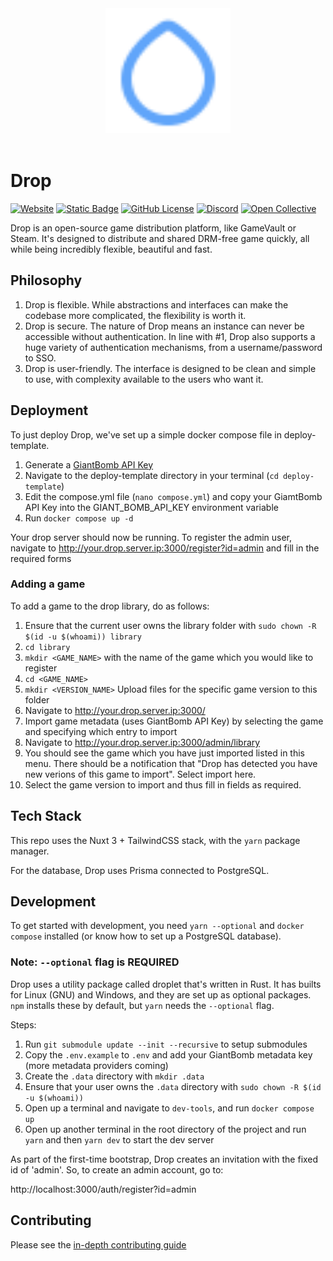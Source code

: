 <div align="center">
<img src="https://raw.githubusercontent.com/Drop-OSS/media-sources/refs/heads/main/drop.svg" width="200rem"/>
</div>
<br/>

# Drop

[![Website](https://img.shields.io/badge/website-000000?style=for-the-badge&logo=About.me&logoColor=white)](https://droposs.org)
[![Static Badge](https://img.shields.io/badge/FORUM-blue?style=flat-square)](https://forum.droposs.org)
[![GitHub License](https://img.shields.io/badge/AGPL--3.0-red?style=for-the-badge)](LICENSE)
[![Discord](https://img.shields.io/badge/Discord-5865F2?style=for-the-badge&logo=discord&logoColor=white)](https://discord.gg/ACq4qZp4a9)
[![Open Collective](https://img.shields.io/badge/OpenCollective-1F87FF?style=for-the-badge&logo=OpenCollective&logoColor=white)](https://opencollective.com/drop-oss)

Drop is an open-source game distribution platform, like GameVault or Steam. It's designed to distribute and shared DRM-free game quickly, all while being incredibly flexible, beautiful and fast.

## Philosophy

1. Drop is flexible. While abstractions and interfaces can make the codebase more complicated, the flexibility is worth it.
2. Drop is secure. The nature of Drop means an instance can never be accessible without authentication. In line with #1, Drop also supports a huge variety of authentication mechanisms, from a username/password to SSO.
3. Drop is user-friendly. The interface is designed to be clean and simple to use, with complexity available to the users who want it.

## Deployment

To just deploy Drop, we've set up a simple docker compose file in deploy-template.

1. Generate a [GiantBomb API Key](https://www.giantbomb.com/api/)
2. Navigate to the deploy-template directory in your terminal (`cd deploy-template`)
3. Edit the compose.yml file (`nano compose.yml`) and copy your GiamtBomb API Key into the GIANT_BOMB_API_KEY environment variable
4. Run `docker compose up -d`

Your drop server should now be running. To register the admin user, navigate to http://your.drop.server.ip:3000/register?id=admin
and fill in the required forms

### Adding a game

To add a game to the drop library, do as follows:

1. Ensure that the current user owns the library folder with `sudo chown -R $(id -u $(whoami)) library`
2. `cd library`
3. `mkdir <GAME_NAME>` with the name of the game which you would like to register
4. `cd <GAME_NAME>`
5. `mkdir <VERSION_NAME>` Upload files for the specific game version to this folder
6. Navigate to http://your.drop.server.ip:3000/
7. Import game metadata (uses GiantBomb API Key) by selecting the game and specifying which entry to import
8. Navigate to http://your.drop.server.ip:3000/admin/library
9. You should see the game which you have just imported listed in this menu. There should be a notification that "Drop has detected you have new verions of this game to import". Select import here.
10. Select the game version to import and thus fill in fields as required.

## Tech Stack

This repo uses the Nuxt 3 + TailwindCSS stack, with the `yarn` package manager.

For the database, Drop uses Prisma connected to PostgreSQL.

## Development

To get started with development, you need `yarn --optional` and `docker compose` installed (or know how to set up a PostgreSQL database).

### Note: `--optional` flag is **REQUIRED**

Drop uses a utility package called droplet that's written in Rust. It has builts for Linux (GNU) and Windows, and they are set up as optional packages. `npm` installs these by default, but `yarn` needs the `--optional` flag.

Steps:

1. Run `git submodule update --init --recursive` to setup submodules
1. Copy the `.env.example` to `.env` and add your GiantBomb metadata key (more metadata providers coming)
1. Create the `.data` directory with `mkdir .data`
1. Ensure that your user owns the `.data` directory with `sudo chown -R $(id -u $(whoami))`
1. Open up a terminal and navigate to `dev-tools`, and run `docker compose up`
1. Open up another terminal in the root directory of the project and run `yarn` and then `yarn dev` to start the dev server

As part of the first-time bootstrap, Drop creates an invitation with the fixed id of 'admin'. So, to create an admin account, go to:

http://localhost:3000/auth/register?id=admin

## Contributing

Please see the [in-depth contributing guide](CONTRIBUTING.md)
